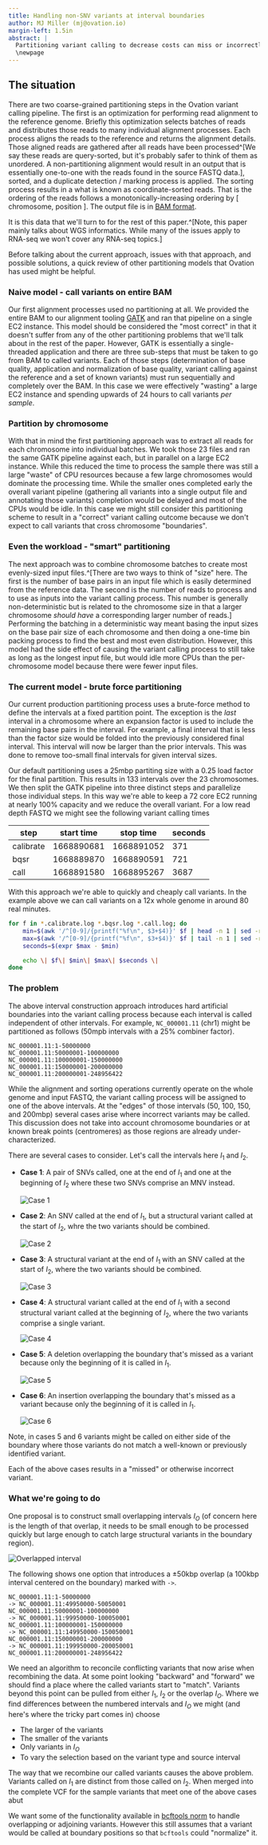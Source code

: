 ```yaml
---
title: Handling non-SNV variants at interval boundaries
author: MJ Miller (mj@ovation.io)
margin-left: 1.5in
abstract: |
  Partitioning variant calling to decrease costs can miss or incorrectly call variants that intersect or otherwise overlap with an interval boundary. This paper describes the approaches Ovation has taken to calling variants that introduce the boundary problem and proposes a solution to that problem which maintains our low compute cost / low time to process.
  \newpage
---
```


## The situation

There are two coarse-grained partitioning steps in the Ovation variant calling pipeline. The first is an optimization for performing read alignment to the reference genome. Briefly this optimization selects batches of reads and distributes those reads to many individual alignment processes. Each process aligns the reads to the reference and returns the alignment details. Those aligned reads are gathered after all reads have been processed^[We say these reads are query-sorted, but it's probably safer to think of them as unordered. A non-partitioning alignment would result in an output that is essentially one-to-one with the reads found in the source FASTQ data.], sorted, and a duplicate detection / marking process is applied. The sorting process results in a what is known as coordinate-sorted reads. That is the ordering of the reads follows a monotonically-increasing ordering by [ chromosome, position ]. The output file is in [BAM format](https://samtools.github.io/hts-specs/SAMv1.pdf).

It is this data that we'll turn to for the rest of this paper.^[Note, this paper mainly talks about WGS informatics. While many of the issues apply to RNA-seq we won't cover any RNA-seq topics.]

Before talking about the current approach, issues with that approach, and possible solutions, a quick review of other partitioning models that Ovation has used might be helpful.

### Naive model - call variants on entire BAM

Our first alignment processes used no partitioning at all. We provided the entire BAM to our alignment tooling [GATK](https://gatk.broadinstitute.org/hc/en-us) and ran that pipeline on a single EC2 instance. This model should be considered the "most correct" in that it doesn't suffer from any of the other partitioning problems that we'll talk about in the rest of the paper. However, GATK is essentially a single-threaded application and there are three sub-steps that must be taken to go from BAM to called variants. Each of those steps (determination of base quality, application and normalization of base quality, variant calling against the reference and a set of known variants) must run sequentially and completely over the BAM. In this case we were effectively "wasting" a large EC2 instance and spending upwards of 24 hours to call variants _per sample_.

### Partition by chromosome

With that in mind the first partitioning approach was to extract all reads for each chromosome into individual batches. We took those 23 files and ran the same GATK pipeline against each, but in parallel on a large EC2 instance. While this reduced the time to process the sample there was still a large "waste" of CPU resources because a few large chromosomes would dominate the processing time. While the smaller ones completed early the overall variant pipeline (gathering all variants into a single output file and annotating those variants) completion would be delayed and most of the CPUs would be idle. In this case we might still consider this partitioning scheme to result in a "correct" variant calling outcome because we don't expect to call variants that cross chromosome "boundaries".

### Even the workload - "smart" partitioning

The next approach was to combine chromosome batches to create most evenly-sized input files.^[There are two ways to think of "size" here. The first is the number of base pairs in an input file which is easily determined from the reference data. The second is the number of reads to process and to use as inputs into the variant calling process. This number is generally non-deterministic but is related to the chromosome size in that a larger chromosome _should have_ a corresponding larger number of reads.] Performing the batching in a deterministic way meant basing the input sizes on the base pair size of each chromosome and then doing a one-time bin packing process to find the best and most even distribution. However, this model had the side effect of causing the variant calling process to still take as long as the longest input file, but would idle more CPUs than the per-chromosome model because there were fewer input files.

### The current model - brute force partitioning

Our current production partitioning process uses a brute-force method to define the intervals at a fixed partition point. The exception is the _last_ interval in a chromosome where an expansion factor is used to include the remaining base pairs in the interval. For example, a final interval that is less than the factor size would be folded into the previously considered final interval. This interval will now be larger than the prior intervals. This was done to remove too-small final intervals for given interval sizes.

Our default partitioning uses a 25mbp partiting size with a 0.25 load factor for the final partition. This results in 133 intervals over the 23 chromosomes. We then split the GATK pipeline into three distinct steps and parallelize those individual steps. In this way we're able to keep a 72 core EC2 running at nearly 100% capacity and we reduce the overall variant. For a low read depth FASTQ we might see the following variant calling times

| step      | start time | stop time  | seconds |
| --------- | ---------- | ---------- | ------- |
| calibrate | 1668890681 | 1668891052 | 371     |
| bqsr      | 1668889870 | 1668890591 | 721     |
| call      | 1668891580 | 1668895267 | 3687    |

With this approach we're able to quickly and cheaply call variants. In the example above we can call variants on a 12x whole genome in around 80 real minutes.

```sh
for f in *.calibrate.log *.bqsr.log *.call.log; do
	min=$(awk '/^[0-9]/{printf("%f\n", $3+$4)}' $f | head -n 1 | sed -r 's/\.[0-9]+$//')
	max=$(awk '/^[0-9]/{printf("%f\n", $3+$4)}' $f | tail -n 1 | sed -r 's/\.[0-9]+$//')
	seconds=$(expr $max - $min)

	echo \| $f\| $min\| $max\| $seconds \|
done
```

### The problem

The above interval construction approach introduces hard artificial boundaries into the variant calling process because each interval is called independent of other intervals. For example, `NC_000001.11` (chr1) might be partitioned as follows (50mpb intervals with a 25% combiner factor).

    NC_000001.11:1-50000000
    NC_000001.11:50000001-100000000
    NC_000001.11:100000001-150000000
    NC_000001.11:150000001-200000000
    NC_000001.11:200000001-248956422

While the alignment and sorting operations currently operate on the whole genome and input FASTQ, the variant calling process will be assigned to one of the above intervals. At the "edges" of those intervals (50, 100, 150, and 200mbp) several cases arise where incorrect variants may be called. This discussion does not take into account chromosome boundaries or at known break points (centromeres) as those regions are already under-characterized.

There are several cases to consider. Let's call the intervals here $I_1$ and $I_2$.

- **Case 1**: A pair of SNVs called, one at the end of $I_1$ and one at the beginning of $I_2$ where these two SNVs comprise an MNV instead.

  ![Case 1](../boundary-images/case-1)

- **Case 2**: An SNV called at the end of $I_1$, but a structural variant called at the start of $I_2$, whre the two variants should be combined.

  ![Case 2](../boundary-images/case-2)

- **Case 3**: A structural variant at the end of $I_1$ with an SNV called at the start of $I_2$, where the two variants should be combined.

  ![Case 3](../boundary-images/case-3)

- **Case 4**: A structural variant called at the end of $I_1$ with a second structural variant called at the beginning of $I_2$, where the two variants comprise a single variant.

  ![Case 4](../boundary-images/case-4)

- **Case 5**: A deletion overlapping the boundary that's missed as a variant because only the beginning of it is called in $I_1$.

  ![Case 5](../boundary-images/case-5)

- **Case 6**: An insertion overlapping the boundary that's missed as a variant because only the beginning of it is called in $I_1$.

  ![Case 6](../boundary-images/case-6)

Note, in cases 5 and 6 variants might be called on either side of the boundary where those variants do not match a well-known or previously identified variant.

Each of the above cases results in a "missed" or otherwise incorrect variant.

### What we're going to do

One proposal is to construct small overlapping intervals $I_O$ (of concern here is the length of that overlap, it needs to be small enough to be processed quickly but large enough to catch large structural variants in the boundary region).

![Overlapped interval](../boundary-images/overlapped)

The following shows one option that introduces a ±50kbp overlap (a 100kbp interval centered on the boundary) marked with `->`.

    NC_000001.11:1-50000000
    -> NC_000001.11:49950000-50050001
    NC_000001.11:50000001-100000000
    -> NC_000001.11:99950000-100050001
    NC_000001.11:100000001-150000000
    -> NC_000001.11:149950000-150050001
    NC_000001.11:150000001-200000000
    -> NC_000001.11:199950000-200050001
    NC_000001.11:200000001-248956422

We need an algorithm to reconcile conflicting variants that now arise when recombining the data. At some point looking "backward" and "forward" we should find a place where the called variants start to "match". Variants beyond this point can be pulled from either $I_1$, $I_2$ or the overlap $I_O$. Where we find differences between the numbered intervals and $I_O$ we might (and here's where the tricky part comes in) choose

- The larger of the variants
- The smaller of the variants
- Only variants in $I_O$
- To vary the selection based on the variant type and source interval

The way that we recombine our called variants causes the above problem. Variants called on $I_1$ are distinct from those called on $I_2$. When merged into the complete VCF for the sample variants that meet one of the above cases abut

We want some of the functionality available in [bcftools norm](https://samtools.github.io/bcftools/bcftools.html#norm) to handle overlapping or adjoining variants. However this still assumes that a variant would be called at boundary positions so that `bcftools` could "normalize" it.

<!--
  pandoc -o boundary-variants.pdf -f markdown+inline_notes+yaml_metadata_block+fancy_lists --lua-filter=./pagebreak.lua --standalone -t latex --default-image-extension=pdf --resource-path=.:boundary-images boundary-variants.md
-->
